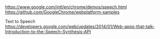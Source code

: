 https://www.google.com/intl/en/chrome/demos/speech.html 
https://github.com/GoogleChrome/webplatform-samples 

Text to Speech  
https://developers.google.com/web/updates/2014/01/Web-apps-that-talk-Introduction-to-the-Speech-Synthesis-API   
